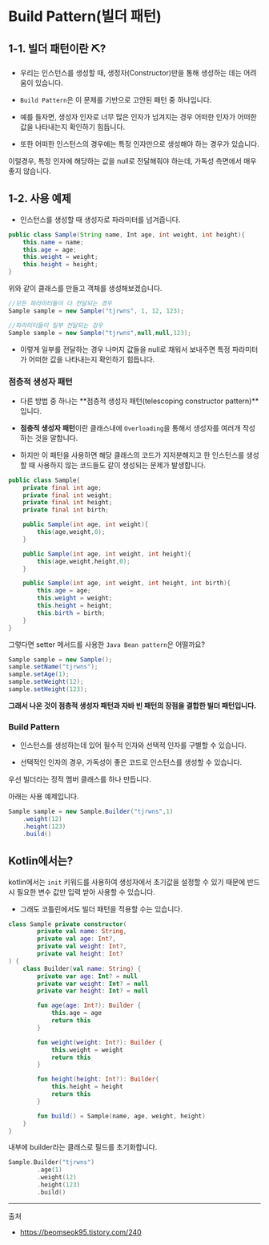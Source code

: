 # **Build Pattern(빌더 패턴)**


## 1-1. 빌더 패턴이란 ⛏?

- 우리는 인스턴스를 생성할 때, 생정자(Constructor)만을 통해 생성하는 데는 어려움이 있습니다. 

- `Build Pattern`은 이 문제를 기반으로 고안된 패턴 중 하나입니다. 

- 예를 들자면, 생성자 인자로 너무 많은 인자가 넘겨지는 경우 어떠한 인자가 어떠한 값을 나타내는지 확인하기 힘듭니다. 

- 또한 어떠한 인스턴스의 경우에는 특정 인자만으로 생성해야 하는 경우가 있습니다. 

이럴경우, 특정 인자에 해당하는 값을 null로 전달해줘야 하는데, 가독성 측면에서 매우 좋지 않습니다. 

## 1-2. 사용 예제


- 인스턴스를 생성할 때 생성자로 파라미터를 넘겨줍니다. 
```java
public class Sample(String name, Int age, int weight, int height){
    this.name = name;
    this.age = age;
    this.weight = weight;
    this.height = height;
}
```
위와 같이 클래스를 만들고 객체를 생성해보겠습니다. 

```java
//모든 파라미터들이 다 전달되는 경우
Sample sample = new Sample("tjrwns", 1, 12, 123);

//파라미터들이 일부 전달되는 겅우
Sample sample = new Sample("tjrwns",null,null,123);
```

- 이렇게 일부를 전달하는 경우 나머지 값들을 null로 채워서 보내주면 특정 파라미터가 어떠한 값을 나타내는지 확인하기 힘듭니다. 

### 점층적 생성자 패턴 

- 다른 방법 중 하나는 **점층적 생성자 패턴(telescoping constructor pattern)**입니다. 

- **점층적 생성자 패턴**이란 클래스내에 `Overloading`을 통해서 생성자를 여러개 작성하는 것을 말합니다. 

- 하지만 이 패턴을 사용하면 해당 클래스의 코드가 지저분해지고 한 인스턴스를 생성할 때 사용하지 않는 코드들도 같이 생성되는 문제가 발생합니다. 

```java
public class Sample{
    private final int age;
    private final int weight;
    private final int height;
    private final int birth;

    public Sample(int age, int weight){
        this(age,weight,0);
    }

    public Sample(int age, int weight, int height){
        this(age,weight,height,0);
    }

    public Sample(int age, int weight, int height, int birth){
        this.age = age;
        this.weight = weight;
        this.height = height;
        this.birth = birth;
    }
}
```

그렇다면 setter 메서드를 사용한 `Java Bean pattern`은 어떨까요?

```java
Sample sample = new Sample();
sample.setName("tjrwns");
sample.setAge(1);
sample.setWeight(12);
sample.setHeight(123);
```

**그래서 나온 것이 점층적 생성자 패턴과 자바 빈 패턴의 장점을 결합한 빌더 패턴입니다.**

### Build Pattern

- 인스턴스를 생성하는데 있어 필수적 인자와 선택적 인자를 구별할 수 있습니다. 

- 선택적인 인자의 경우, 가독성이 좋은 코드로 인스턴스를 생성할 수 있습니다. 

우선 빌더라는 정적 멤버 클래스를 하나 만듭니다. 
 
아래는 사용 예제입니다. 
```java
Sample sample = new Sample.Builder("tjrwns",1)
    .weight(12)
    .height(123)
    .build()
```

## Kotlin에서는?

kotlin에서는 `init` 키워드를 사용하여 생성자에서 초기값을 설정할 수 있기 때문에 반드시 필요한 변수 값만 입력 받아 사용할 수 있습니다. 

- 그래도 코틀린에서도 빌더 패턴을 적용할 수는 있습니다. 

```kotlin
class Sample private constructor(
        private val name: String,
        private val age: Int?,
        private val weight: Int?,
        private val height: Int?
) {
    class Builder(val name: String) {
        private var age: Int? = null
        private var weight: Int? = null
        private var height: Int? = null

        fun age(age: Int?): Builder {
            this.age = age
            return this
        }

        fun weight(weight: Int?): Builder {
            this.weight = weight
            return this
        }

        fun height(height: Int?): Builder{
            this.height = height
            return this
        }

        fun build() = Sample(name, age, weight, height)
    }
}
```
내부에 builder라는 클래스로 필드를 초기화합니다. 

```kotlin
Sample.Builder("tjrwns")
        .age(1)
        .weight(12)
        .height(123)
        .build()
```

---
출처
- https://beomseok95.tistory.com/240